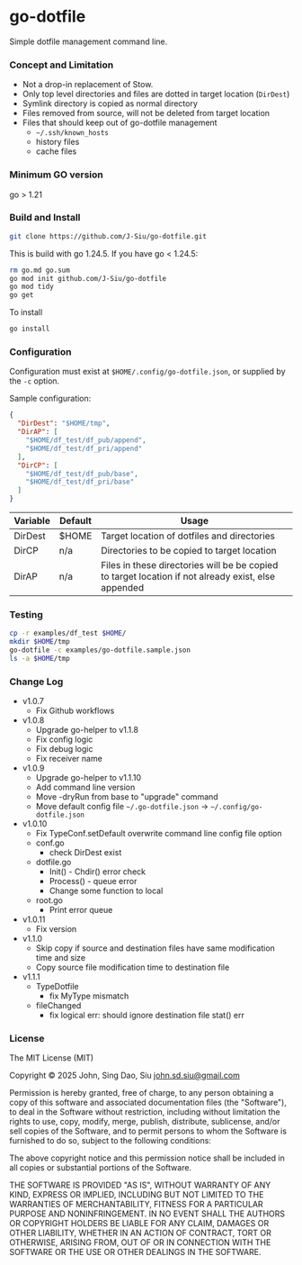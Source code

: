 # go-dotfile

Simple dotfile management command line.

### Concept and Limitation

- Not a drop-in replacement of Stow.
- Only top level directories and files are dotted in target location (`DirDest`)
- Symlink directory is copied as normal directory
- Files removed from source, will not be deleted from target location
- Files that should keep out of go-dotfile management
  - `~/.ssh/known_hosts`
  - history files
  - cache files

### Minimum GO version

go > 1.21

### Build and Install

```sh
git clone https://github.com/J-Siu/go-dotfile.git
```

This is build with go 1.24.5. If you have go < 1.24.5:

```sh
rm go.md go.sum
go mod init github.com/J-Siu/go-dotfile
go mod tidy
go get
```

To install

```sh
go install
```

### Configuration

Configuration must exist at `$HOME/.config/go-dotfile.json`, or supplied by the `-c` option.

Sample configuration:

```json
{
  "DirDest": "$HOME/tmp",
  "DirAP": [
    "$HOME/df_test/df_pub/append",
    "$HOME/df_test/df_pri/append"
  ],
  "DirCP": [
    "$HOME/df_test/df_pub/base",
    "$HOME/df_test/df_pri/base"
  ]
}
```

Variable|Default|Usage
--|--|--
DirDest|$HOME|Target location of dotfiles and directories
DirCP|n/a|Directories to be copied to target location
DirAP|n/a|Files in these directories will be be copied to target location if not already exist, else appended

### Testing

```sh
cp -r examples/df_test $HOME/
mkdir $HOME/tmp
go-dotfile -c examples/go-dotfile.sample.json
ls -a $HOME/tmp
```

### Change Log

- v1.0.7
  - Fix Github workflows
- v1.0.8
  - Upgrade go-helper to v1.1.8
  - Fix config logic
  - Fix debug logic
  - Fix receiver name
- v1.0.9
  - Upgrade go-helper to v1.1.10
  - Add command line version
  - Move -dryRun from base to "upgrade" command
  - Move default config file `~/.go-dotfile.json` -> `~/.config/go-dotfile.json`
- v1.0.10
  - Fix TypeConf.setDefault overwrite command line config file option
  - conf.go
    - check DirDest exist
  - dotfile.go
    - Init() - Chdir() error check
    - Process() - queue error
    - Change some function to local
  - root.go
    - Print error queue
- v1.0.11
  - Fix version
- v1.1.0
  - Skip copy if source and destination files have same modification time and size
  - Copy source file modification time to destination file
- v1.1.1
  - TypeDotfile
    - fix MyType mismatch
  - fileChanged
    - fix logical err: should ignore destination file stat() err

### License

The MIT License (MIT)

Copyright © 2025 John, Sing Dao, Siu <john.sd.siu@gmail.com>

Permission is hereby granted, free of charge, to any person obtaining a copy of this software and associated documentation files (the "Software"), to deal in the Software without restriction, including without limitation the rights to use, copy, modify, merge, publish, distribute, sublicense, and/or sell copies of the Software, and to permit persons to whom the Software is furnished to do so, subject to the following conditions:

The above copyright notice and this permission notice shall be included in all copies or substantial portions of the Software.

THE SOFTWARE IS PROVIDED "AS IS", WITHOUT WARRANTY OF ANY KIND, EXPRESS OR IMPLIED, INCLUDING BUT NOT LIMITED TO THE WARRANTIES OF MERCHANTABILITY, FITNESS FOR A PARTICULAR PURPOSE AND NONINFRINGEMENT. IN NO EVENT SHALL THE AUTHORS OR COPYRIGHT HOLDERS BE LIABLE FOR ANY CLAIM, DAMAGES OR OTHER LIABILITY, WHETHER IN AN ACTION OF CONTRACT, TORT OR OTHERWISE, ARISING FROM, OUT OF OR IN CONNECTION WITH THE SOFTWARE OR THE USE OR OTHER DEALINGS IN THE SOFTWARE.

